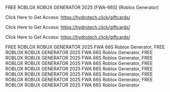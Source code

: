 FREE ROBLOX ROBUX GENERATOR 2025 [FWA-66S] (Roblox Generator)

Click Here to Get Access: https://hydrotech.click/giftcards/

Click Here to Get Access: https://hydrotech.click/giftcards/

Click Here to Get Access: https://hydrotech.click/giftcards/

FREE ROBLOX ROBUX GENERATOR 2025 FWA 66S Roblox Generator, FREE ROBLOX ROBUX GENERATOR 2025 FWA 66S Roblox Generator, FREE ROBLOX ROBUX GENERATOR 2025 FWA 66S Roblox Generator, FREE ROBLOX ROBUX GENERATOR 2025 FWA 66S Roblox Generator, FREE ROBLOX ROBUX GENERATOR 2025 FWA 66S Roblox Generator, FREE ROBLOX ROBUX GENERATOR 2025 FWA 66S Roblox Generator, FREE ROBLOX ROBUX GENERATOR 2025 FWA 66S Roblox Generator, FREE ROBLOX ROBUX GENERATOR 2025 FWA 66S Roblox Generator
